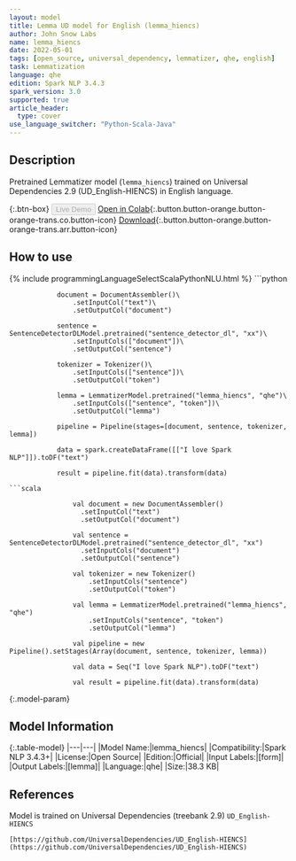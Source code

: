 ```yaml
---
layout: model
title: Lemma UD model for English (lemma_hiencs)
author: John Snow Labs
name: lemma_hiencs
date: 2022-05-01
tags: [open_source, universal_dependency, lemmatizer, qhe, english]
task: Lemmatization
language: qhe
edition: Spark NLP 3.4.3
spark_version: 3.0
supported: true
article_header:
  type: cover
use_language_switcher: "Python-Scala-Java"
---
```


## Description

Pretrained Lemmatizer model (`lemma_hiencs`) trained on Universal Dependencies 2.9 (UD_English-HIENCS) in English language.

{:.btn-box}
<button class="button button-orange" disabled>Live Demo</button>
[Open in Colab](https://colab.research.google.com/github/JohnSnowLabs/spark-nlp-workshop/blob/master/jupyter/annotation/english/model-downloader/Create%20custom%20pipeline%20-%20NerDL.ipynb){:.button.button-orange.button-orange-trans.co.button-icon}
[Download](https://s3.amazonaws.com/auxdata.johnsnowlabs.com/public/models/lemma_hiencs_qhe_3.4.3_3.0_1651414736700.zip){:.button.button-orange.button-orange-trans.arr.button-icon}

## How to use



<div class="tabs-box" markdown="1">
{% include programmingLanguageSelectScalaPythonNLU.html %}
```python
          
                document = DocumentAssembler()\ 
                    .setInputCol("text")\ 
                    .setOutputCol("document")

                sentence = SentenceDetectorDLModel.pretrained("sentence_detector_dl", "xx")\ 
                    .setInputCols(["document"])\ 
                    .setOutputCol("sentence")

                tokenizer = Tokenizer()\ 
                    .setInputCols(["sentence"])\ 
                    .setOutputCol("token") 

                lemma = LemmatizerModel.pretrained("lemma_hiencs", "qhe")\ 
                    .setInputCols(["sentence", "token"])\ 
                    .setOutputCol("lemma")

                pipeline = Pipeline(stages=[document, sentence, tokenizer, lemma])

                data = spark.createDataFrame([["I love Spark NLP"]]).toDF("text")

                result = pipeline.fit(data).transform(data)

                
```
```scala

                val document = new DocumentAssembler()
                  .setInputCol("text")
                  .setOutputCol("document")

                val sentence = SentenceDetectorDLModel.pretrained("sentence_detector_dl", "xx")
                  .setInputCols("document")
                  .setOutputCol("sentence")

                val tokenizer = new Tokenizer() 
                    .setInputCols("sentence") 
                    .setOutputCol("token")

                val lemma = LemmatizerModel.pretrained("lemma_hiencs", "qhe")
                    .setInputCols("sentence", "token")
                    .setOutputCol("lemma")

                val pipeline = new Pipeline().setStages(Array(document, sentence, tokenizer, lemma))

                val data = Seq("I love Spark NLP").toDF("text")

                val result = pipeline.fit(data).transform(data)
```
</div>

{:.model-param}
## Model Information

{:.table-model}
|---|---|
|Model Name:|lemma_hiencs|
|Compatibility:|Spark NLP 3.4.3+|
|License:|Open Source|
|Edition:|Official|
|Input Labels:|[form]|
|Output Labels:|[lemma]|
|Language:|qhe|
|Size:|38.3 KB|

## References

Model is trained on Universal Dependencies (treebank 2.9) `UD_English-HIENCS`

    [https://github.com/UniversalDependencies/UD_English-HIENCS](https://github.com/UniversalDependencies/UD_English-HIENCS)